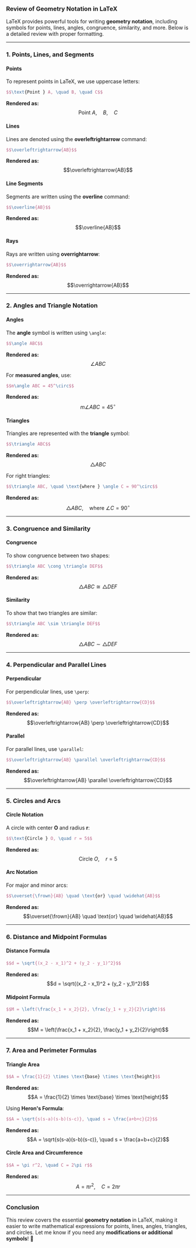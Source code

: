 ### **Review of Geometry Notation in LaTeX**

LaTeX provides powerful tools for writing **geometry notation**, including symbols for points, lines, angles, congruence, similarity, and more. Below is a detailed review with proper formatting.

---

### **1. Points, Lines, and Segments**
#### **Points**
To represent points in LaTeX, we use uppercase letters:
```latex
$$\text{Point } A, \quad B, \quad C$$
```
**Rendered as:**
$$\text{Point } A, \quad B, \quad C$$

#### **Lines**
Lines are denoted using the **overleftrightarrow** command:
```latex
$$\overleftrightarrow{AB}$$
```
**Rendered as:**
$$\overleftrightarrow{AB}$$

#### **Line Segments**
Segments are written using the **overline** command:
```latex
$$\overline{AB}$$
```
**Rendered as:**
$$\overline{AB}$$

#### **Rays**
Rays are written using **overrightarrow**:
```latex
$$\overrightarrow{AB}$$
```
**Rendered as:**
$$\overrightarrow{AB}$$

---

### **2. Angles and Triangle Notation**
#### **Angles**
The **angle** symbol is written using `\angle`:
```latex
$$\angle ABC$$
```
**Rendered as:**
$$\angle ABC$$

For **measured angles**, use:
```latex
$$m\angle ABC = 45^\circ$$
```
**Rendered as:**
$$m\angle ABC = 45^\circ$$

#### **Triangles**
Triangles are represented with the **triangle** symbol:
```latex
$$\triangle ABC$$
```
**Rendered as:**
$$\triangle ABC$$

For right triangles:
```latex
$$\triangle ABC, \quad \text{where } \angle C = 90^\circ$$
```
**Rendered as:**
$$\triangle ABC, \quad \text{where } \angle C = 90^\circ$$

---

### **3. Congruence and Similarity**
#### **Congruence**
To show congruence between two shapes:
```latex
$$\triangle ABC \cong \triangle DEF$$
```
**Rendered as:**
$$\triangle ABC \cong \triangle DEF$$

#### **Similarity**
To show that two triangles are similar:
```latex
$$\triangle ABC \sim \triangle DEF$$
```
**Rendered as:**
$$\triangle ABC \sim \triangle DEF$$

---

### **4. Perpendicular and Parallel Lines**
#### **Perpendicular**
For perpendicular lines, use `\perp`:
```latex
$$\overleftrightarrow{AB} \perp \overleftrightarrow{CD}$$
```
**Rendered as:**
$$\overleftrightarrow{AB} \perp \overleftrightarrow{CD}$$

#### **Parallel**
For parallel lines, use `\parallel`:
```latex
$$\overleftrightarrow{AB} \parallel \overleftrightarrow{CD}$$
```
**Rendered as:**
$$\overleftrightarrow{AB} \parallel \overleftrightarrow{CD}$$

---

### **5. Circles and Arcs**
#### **Circle Notation**
A circle with center **O** and radius **r**:
```latex
$$\text{Circle } O, \quad r = 5$$
```
**Rendered as:**
$$\text{Circle } O, \quad r = 5$$

#### **Arc Notation**
For major and minor arcs:
```latex
$$\overset{\frown}{AB} \quad \text{or} \quad \widehat{AB}$$
```
**Rendered as:**
$$\overset{\frown}{AB} \quad \text{or} \quad \widehat{AB}$$

---

### **6. Distance and Midpoint Formulas**
#### **Distance Formula**
```latex
$$d = \sqrt{(x_2 - x_1)^2 + (y_2 - y_1)^2}$$
```
**Rendered as:**
$$d = \sqrt{(x_2 - x_1)^2 + (y_2 - y_1)^2}$$

#### **Midpoint Formula**
```latex
$$M = \left(\frac{x_1 + x_2}{2}, \frac{y_1 + y_2}{2}\right)$$
```
**Rendered as:**
$$M = \left(\frac{x_1 + x_2}{2}, \frac{y_1 + y_2}{2}\right)$$

---

### **7. Area and Perimeter Formulas**
#### **Triangle Area**
```latex
$$A = \frac{1}{2} \times \text{base} \times \text{height}$$
```
**Rendered as:**
$$A = \frac{1}{2} \times \text{base} \times \text{height}$$

Using **Heron's Formula**:
```latex
$$A = \sqrt{s(s-a)(s-b)(s-c)}, \quad s = \frac{a+b+c}{2}$$
```
**Rendered as:**
$$A = \sqrt{s(s-a)(s-b)(s-c)}, \quad s = \frac{a+b+c}{2}$$

#### **Circle Area and Circumference**
```latex
$$A = \pi r^2, \quad C = 2\pi r$$
```
**Rendered as:**
$$A = \pi r^2, \quad C = 2\pi r$$

---

### **Conclusion**
This review covers the essential **geometry notation** in LaTeX, making it easier to write mathematical expressions for points, lines, angles, triangles, and circles. Let me know if you need any **modifications or additional symbols**! 🚀
